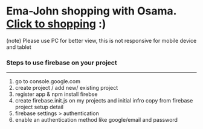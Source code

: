 # Ema-John shopping with Osama. [Click to shopping](https://react-shopping-cart-osama.netlify.app/) :)
(note) Please use PC for better view, this is not responsive for mobile device and tablet 

### Steps to use firebase on your project
***
1. go to console.google.com
2. create project / add new/ existing project
3. register app & npm install firebse
4. create firebase.init.js on my projects and initial infro copy from firebase project setup detail
5.  firebase settings > authentication 
6. enable an authentication method like google/email and password